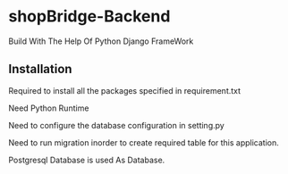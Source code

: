 # shopBridge-Backend
Build With The Help Of Python Django FrameWork 

Installation
------------
Required to install all the packages specified in requirement.txt

Need Python Runtime

Need to configure the database configuration in setting.py

Need to run migration inorder to create required table for this application.

Postgresql Database is used As Database.

